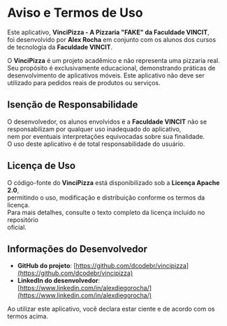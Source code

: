 # Aviso e Termos de Uso

Este aplicativo, **VinciPizza - A Pizzaria "FAKE" da Faculdade VINCIT**,  
foi desenvolvido por **Alex Rocha** em conjunto com os alunos dos cursos  
de tecnologia da **Faculdade VINCIT**.

O **VinciPizza** é um projeto acadêmico e não representa uma pizzaria real.  
Seu propósito é exclusivamente educacional, demonstrando práticas de  
desenvolvimento de aplicativos móveis. Este aplicativo não deve ser  
utilizado para pedidos reais de produtos ou serviços.

## Isenção de Responsabilidade
O desenvolvedor, os alunos envolvidos e a **Faculdade VINCIT** não se  
responsabilizam por qualquer uso inadequado do aplicativo,  
nem por eventuais interpretações equivocadas sobre sua finalidade.  
O uso deste aplicativo é de total responsabilidade do usuário.

## Licença de Uso
O código-fonte do **VinciPizza** está disponibilizado sob a **Licença Apache 2.0**,  
permitindo o uso, modificação e distribuição conforme os termos da licença.  
Para mais detalhes, consulte o texto completo da licença incluído no repositório  
oficial.

## Informações do Desenvolvedor

- **GitHub do projeto**: [https://github.com/dcodebr/vincipizza](https://github.com/dcodebr/vincipizza)
- **LinkedIn do desenvolvedor**: [https://www.linkedin.com/in/alexdiegorocha/](https://www.linkedin.com/in/alexdiegorocha/)

Ao utilizar este aplicativo, você declara estar ciente e de acordo com os termos acima.
